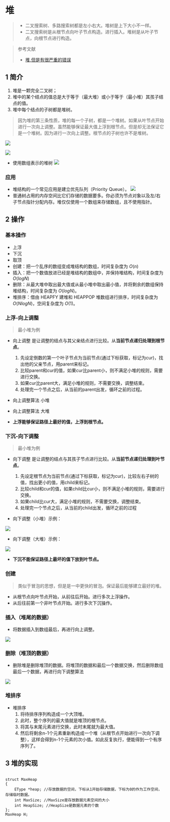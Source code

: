 # 堆
> * 二叉搜索树、多路搜索树都是左小右大。堆树是上下大小不一样。
> * 二叉搜索树是从根节点向叶子节点构造。进行插入。堆树是从叶子节点，向根节点进行构造。

> 参考文献
> * [堆,但是有很严重的错误](https://blog.csdn.net/qq_34270874/article/details/113091364)


## 1 简介

1. 堆是一颗完全二叉树；
2. 堆中的某个结点的值总是大于等于（最大堆）或小于等于（最小堆）其孩子结点的值。
3. 堆中每个结点的子树都是堆树。

> 因为堆的第三条性质，堆的每一个子树，都是一个堆树。如果从叶节点开始进行一次向上调整。虽然能够保证最大值上浮到根节点。但是却无法保证它是一个堆树。因为进行一次向上调整。根节点的子树也许不是堆树。

![](image/2021-03-13-15-23-14.png)

![](image/2021-03-13-15-23-24.png)

* 使用数组表示的堆树
![](image/2021-03-13-15-31-06.png)

### 应用

* 堆结构的一个常见应用是建立优先队列（Priority Queue）。
![](image/2021-03-13-15-25-15.png)
* 普通树占用的内存空间比它们存储的数据要多。你必须为节点对象以及左/右子节点指针分配内存。堆仅仅使用一个数组来存储数组，且不使用指针。


## 2 操作
### 基本操作
* 上浮
* 下沉
* 取顶
* 创建：把一个乱序的数组变成堆结构的数组，时间复杂度为 $O(n)$
* 插入：把一个数值放进已经是堆结构的数组中，并保持堆结构，时间复杂度为 $O(log N)$
* 删除：从最大堆中取出最大值或从最小堆中取出最小值，并将剩余的数组保持堆结构，时间复杂度为 $O(log N)$。
* 堆排序：借由 HEAPFY 建堆和 HEAPPOP 堆数组进行排序，时间复杂度为$O(N log N)$，空间复杂度为 $O(1)$。

### 上浮-向上调整
> 最小堆为例

* 向上调整 是让调整的结点与其父亲结点进行比较。从**当前节点递归处理到根节点**。
    1. 先设定倒数的第一个叶子节点为当前节点(通过下标获取，标记为cur)，找出他的父亲节点，用parent来标记。
    2. 比较parent和cur的值，如果cur比parent小，则不满足小堆的规则，需要进行交换。
    3. 如果cur比parent大，满足小堆的规则，不需要交换，调整结束。
    4. 处理完一个节点之后，从当前的parent出发，循环之前的过程。

* 向上调整算法 小堆
* 向上调整算法 大堆
* **上浮能够保证路径上最好的值，上浮到根节点。**


### 下沉-向下调整
> 最小堆为例

* 向下调整 是让调整的结点与其孩子节点进行比较。从**当前节点递归处理到叶节点**。
  1. 先设定根节点为当前节点(通过下标获取，标记为cur)，比较左右子树的值，找出更小的值，用child来标记。
  2. 比较child和cur的值，如果child比cur小，则不满足小堆的规则，需要进行交换。
  3. 如果child比cur大，满足小堆的规则，不需要交换，调整结束。
  4. 处理完一个节点之后，从当前的child出发，循环之前的过程

* 向下调整（小堆）示例：

![](image/2021-03-13-15-43-40.png)

* 向下调整（大堆）示例：

![](image/2021-03-13-15-43-53.png)

* **下沉不能保证路径上最坏的值下放到叶节点。**


### 创建

> 类似于冒泡的思想，但是是一中更快的冒泡。保证最后能够建立最好的堆。

* 从根节点向叶节点开始，从前往后开始。进行多次上浮操作。
* 从后往前第一个非叶节点开始。进行多次下沉操作。


### 插入（堆尾的数据）

* 将数据插入到数组最后，再进行向上调整。

![](image/2021-03-13-16-12-10.png)


### 删除（堆顶的数据）

* 删除堆是删除堆顶的数据。将堆顶的数据和最后一个数据交换，然后删除数组最后一个数据，再进行向下调整算法

![](image/2021-03-13-17-02-40.png)

### 堆排序
* 堆排序
  1. 将待排序序列构造成一个大顶堆。
  2. 此时，整个序列的最大值就是堆顶的根节点。
  3. 将其与末尾元素进行交换，此时末尾就为最大值。
  4. 然后将剩余n-1个元素重新构造成一个堆（从根节点开始进行一次向下调整），这样会得到n-1个元素的次小值。如此反复执行，便能得到一个有序序列了。

## 3 堆的实现

```

struct MaxHeap
{
    EType *heap; //存放数据的空间，下标从1开始存储数据，下标为0的作为工作空间，存储临时数据。
    int MaxSize; //MaxSize是存放数据元素空间的大小
    int HeapSize; //HeapSize是数据元素的个数
};
MaxHeap H;
```

